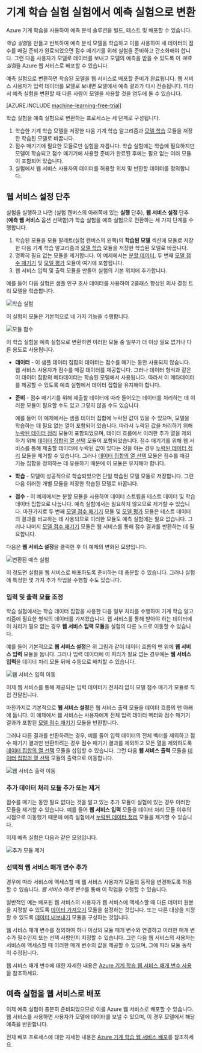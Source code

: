 <properties
	pageTitle="기계 학습 실험 실험에서 예측 실험으로 변환 | Microsoft Azure"
	description="예측 분석 모델을 학습하는 데 사용되는 기계 학습 학습 실험을 웹 서비스로 배포할 수 있는 예측 실험으로 변환하는 방법입니다."
	services="machine-learning"
	documentationCenter=""
	authors="garyericson"
	manager="jhubbard"
	editor="cgronlun"/>

<tags
	ms.service="machine-learning"
	ms.workload="data-services"
	ms.tgt_pltfrm="na"
	ms.devlang="na"
	ms.topic="article"
	ms.date="08/19/2016"
	ms.author="garye"/>

# 기계 학습 실험 실험에서 예측 실험으로 변환

Azure 기계 학습을 사용하여 예측 분석 솔루션을 빌드, 테스트 및 배포할 수 있습니다.

*학습 실험*을 만들고 반복하여 예측 분석 모델을 학습하고 이를 사용하여 새 데이터의 점수를 매길 준비가 완료되었으면 점수 매기기를 위해 실험을 준비하고 간소화해야 합니다. 그런 다음 사용자가 모델로 데이터를 보내고 모델의 예측을 받을 수 있도록 이 *예측 실험*을 Azure 웹 서비스로 배포할 수 있습니다.

예측 실험으로 변환하면 학습된 모델을 웹 서비스로 배포할 준비가 완료됩니다. 웹 서비스 사용자가 입력 데이터를 모델로 보내면 모델에서 예측 결과가 다시 전송됩니다. 따라서 예측 실험을 변환할 때 다른 사람이 모델을 사용할 것을 염두에 둘 수 있습니다.

[AZURE.INCLUDE [machine-learning-free-trial](../../includes/machine-learning-free-trial.md)]

학습 실험을 예측 실험으로 변환하는 프로세스는 세 단계로 구성됩니다.

1.	학습한 기계 학습 모델을 저장한 다음 기계 학습 알고리즘과 [모델 학습][train-model] 모듈을 저장한 학습된 모델로 바꿉니다.
2.	점수 매기기에 필요한 모듈로만 실험을 자릅니다. 학습 실험에는 학습에 필요하지만 모델이 학습되고 점수 매기기에 사용할 준비가 완료된 후에는 필요 없는 여러 모듈이 포함되어 있습니다.
3.	실험에서 웹 서비스 사용자의 데이터를 허용할 위치 및 반환할 데이터를 정의합니다.

## 웹 서비스 설정 단추

실험을 실행하고 나면 (실험 캔버스의 아래쪽에 있는 **실행** 단추), **웹 서비스 설정** 단추 (**예측 웹 서비스** 옵션 선택함)가 학습 실험을 예측 실험으로 전환하는 세 가지 단계를 수행합니다.

1.	학습된 모듈을 모듈 팔레트(실험 캔버스의 왼쪽)의 **학습된 모델** 섹션에 모듈로 저장한 다음 기계 학습 알고리즘과 [모델 학습][train-model] 모듈을 저장한 학습된 모델로 바꿉니다.
2.	명확히 필요 없는 모듈을 제거합니다. 이 예제에서는 [분할 데이터][split], 두 번째 [모델 점수 매기기][score-model] 및 [모델 평가][evaluate-model] 모듈이 여기에 포함됩니다.
3.	웹 서비스 입력 및 출력 모듈을 만들어 실험의 기본 위치에 추가합니다.

예를 들어 다음 실험은 샘플 인구 조사 데이터를 사용하여 2클래스 향상된 의사 결정 트리 모델을 학습합니다.

![학습 실험][figure1]

이 실험의 모듈은 기본적으로 네 가지 기능을 수행합니다.

![모듈 함수][figure2]

이 학습 실험을 예측 실험으로 변환하면 이러한 모듈 중 일부가 더 이상 필요 없거나 다른 용도로 사용됩니다.

- **데이터** - 이 샘플 데이터 집합의 데이터는 점수를 매기는 동안 사용되지 않습니다. 웹 서비스 사용자가 점수를 매길 데이터를 제공합니다. 그러나 데이터 형식과 같은 이 데이터 집합의 메타데이터는 학습된 모델에서 사용됩니다. 따라서 이 메타데이터를 제공할 수 있도록 예측 실험에서 데이터 집합을 유지해야 합니다.

- **준비** - 점수 매기기를 위해 제출할 데이터에 따라 들어오는 데이터를 처리하는 데 이러한 모듈이 필요할 수도 있고 그렇지 않을 수도 있습니다.

	예를 들어 이 예제에서는 샘플 데이터 집합에 누락된 값이 있을 수 있으며, 모델을 학습하는 데 필요 없는 열이 포함되어 있습니다. 따라서 누락된 값을 처리하기 위해 [누락된 데이터 정리][clean-missing-data] 모듈이 포함되었으며, 데이터 흐름에서 이러한 추가 열을 제외하기 위해 [데이터 집합의 열 선택][select-columns] 모듈이 포함되었습니다. 점수 매기기를 위해 웹 서비스를 통해 제출할 데이터에 누락된 값이 있다는 것을 아는 경우 [누락된 데이터 정리][clean-missing-data] 모듈을 제거할 수 있습니다. 그러나 [데이터 집합의 열 선택][select-columns] 모듈은 점수를 매길 기능 집합을 정의하는 데 유용하기 때문에 이 모듈은 유지해야 합니다.

- **학습** - 모델이 성공적으로 학습되었으면 단일 학습된 모델 모듈로 저장합니다. 그런 다음 이러한 개별 모듈을 저장한 학습된 모델로 바꿉니다.

- **점수** - 이 예제에서는 분할 모듈을 사용하여 데이터 스트림을 테스트 데이터 및 학습 데이터 집합으로 나눕니다. 예측 실험에서는 필요하지 않으므로 제거할 수 있습니다. 마찬가지로 두 번째 [모델 점수 매기기][score-model] 모듈 및 [모델 평가][evaluate-model] 모듈은 테스트 데이터의 결과를 비교하는 데 사용되므로 이러한 모듈도 예측 실험에는 필요 없습니다. 그러나 나머지 [모델 점수 매기기][score-model] 모듈은 웹 서비스를 통해 점수 결과를 반환하는 데 필요합니다.

다음은 **웹 서비스 설정**을 클릭한 후 이 예제의 변화된 모양입니다.

![변환된 예측 실험][figure3]

이 정도면 실험을 웹 서비스로 배포하도록 준비하는 데 충분할 수 있습니다. 그러나 실험에 특정한 몇 가지 추가 작업을 수행할 수도 있습니다.

### 입력 및 출력 모듈 조정

학습 실험에서는 학습 데이터 집합을 사용한 다음 일부 처리를 수행하여 기계 학습 알고리즘에 필요한 형식의 데이터를 가져왔습니다. 웹 서비스를 통해 받아야 하는 데이터에 이 처리가 필요 없는 경우 **웹 서비스 입력 모듈**을 실험의 다른 노드로 이동할 수 있습니다.

예를 들어 기본적으로 **웹 서비스 설정**은 위 그림과 같이 데이터 흐름의 맨 위에 **웹 서비스 입력** 모듈을 둡니다. 그러나 입력 데이터에 이 처리가 필요 없는 경우에는 **웹 서비스 입력**을 데이터 처리 모듈 뒤에 수동으로 배치할 수 있습니다.

![웹 서비스 입력 이동][figure4]

이제 웹 서비스를 통해 제공되는 입력 데이터가 전처리 없이 모델 점수 매기기 모듈로 직접 전달됩니다.

마찬가지로 기본적으로 **웹 서비스 설정**은 웹 서비스 출력 모듈을 데이터 흐름의 맨 아래에 둡니다. 이 예제에서 웹 서비스는 사용자에게 전체 입력 데이터 벡터와 점수 매기기 결과가 포함된 [모델 점수 매기기][score-model] 모듈을 반환합니다.

그러나 다른 결과를 반환하려는 경우, 예를 들어 입력 데이터의 전체 벡터를 제외하고 점수 매기기 결과만 반환하려는 경우 점수 매기기 결과를 제외하고 모든 열을 제외하도록 [데이터 집합의 열 선택][select-columns] 모듈을 삽입할 수 있습니다. 그런 다음 **웹 서비스 출력** 모듈을 [데이터 집합의 열 선택][select-columns] 모듈의 출력으로 이동합니다.

![웹 서비스 출력 이동][figure5]

### 추가 데이터 처리 모듈 추가 또는 제거

점수를 매기는 동안 필요 없다는 것을 알고 있는 추가 모듈이 실험에 있는 경우 이러한 모듈을 제거할 수 있습니다. 예를 들어 **웹 서비스 입력** 모듈을 데이터 처리 모듈 이후의 시점으로 이동했기 때문에 예측 실험에서 [누락된 데이터 정리][clean-missing-data] 모듈을 제거할 수 있습니다.

이제 예측 실험은 다음과 같은 모양입니다.

![추가 모듈 제거][figure6]

### 선택적 웹 서비스 매개 변수 추가

경우에 따라 서비스에 액세스할 때 웹 서비스 사용자가 모듈의 동작을 변경하도록 허용할 수 있습니다. *웹 서비스 매개 변수*를 통해 이 작업을 수행할 수 있습니다.

일반적인 예는 배포된 웹 서비스의 사용자가 웹 서비스에 액세스할 때 다른 데이터 원본을 지정할 수 있도록 [데이터 가져오기][import-data] 모듈을 설정하는 것입니다. 또는 다른 대상을 지정할 수 있도록 [데이터 내보내기][export-data] 모듈을 구성하는 것입니다.

웹 서비스 매개 변수를 정의하여 하나 이상의 모듈 매개 변수와 연결하고 이러한 매개 변수가 필수인지 또는 선택 사항인지 지정할 수 있습니다. 그런 다음 웹 서비스의 사용자는 서비스에 액세스할 때 이러한 매개 변수의 값을 제공할 수 있으며, 그에 따라 모듈 동작이 수정됩니다.

웹 서비스 매개 변수에 대한 자세한 내용은 [Azure 기계 학습 웹 서비스 매개 변수 사용][webserviceparameters]을 참조하세요.

[webserviceparameters]: machine-learning-web-service-parameters.md


## 예측 실험을 웹 서비스로 배포

이제 예측 실험이 충분히 준비되었으므로 이를 Azure 웹 서비스로 배포할 수 있습니다. 웹 서비스를 사용하면 사용자가 모델에 데이터를 보낼 수 있으며, 이 경우 모델에서 해당 예측을 반환합니다.

전체 배포 프로세스에 대한 자세한 내용은 [Azure 기계 학습 웹 서비스 배포][deploy]를 참조하세요.

[deploy]: machine-learning-publish-a-machine-learning-web-service.md


<!-- Images -->
[figure1]: ./media/machine-learning-convert-training-experiment-to-scoring-experiment/figure1.png
[figure2]: ./media/machine-learning-convert-training-experiment-to-scoring-experiment/figure2.png
[figure3]: ./media/machine-learning-convert-training-experiment-to-scoring-experiment/figure3.png
[figure4]: ./media/machine-learning-convert-training-experiment-to-scoring-experiment/figure4.png
[figure5]: ./media/machine-learning-convert-training-experiment-to-scoring-experiment/figure5.png
[figure6]: ./media/machine-learning-convert-training-experiment-to-scoring-experiment/figure6.png


<!-- Module References -->
[clean-missing-data]: https://msdn.microsoft.com/library/azure/d2c5ca2f-7323-41a3-9b7e-da917c99f0c4/
[evaluate-model]: https://msdn.microsoft.com/library/azure/927d65ac-3b50-4694-9903-20f6c1672089/
[select-columns]: https://msdn.microsoft.com/library/azure/1ec722fa-b623-4e26-a44e-a50c6d726223/
[import-data]: https://msdn.microsoft.com/library/azure/4e1b0fe6-aded-4b3f-a36f-39b8862b9004/
[score-model]: https://msdn.microsoft.com/library/azure/401b4f92-e724-4d5a-be81-d5b0ff9bdb33/
[split]: https://msdn.microsoft.com/library/azure/70530644-c97a-4ab6-85f7-88bf30a8be5f/
[train-model]: https://msdn.microsoft.com/library/azure/5cc7053e-aa30-450d-96c0-dae4be720977/
[export-data]: https://msdn.microsoft.com/library/azure/7a391181-b6a7-4ad4-b82d-e419c0d6522c/

<!---HONumber=AcomDC_0914_2016-->